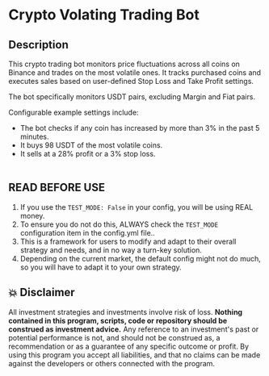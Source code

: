 # Crypto Volating Trading Bot

## Description
This crypto trading bot monitors price fluctuations across all coins on Binance and trades on the most volatile ones. It tracks purchased coins and executes sales based on user-defined Stop Loss and Take Profit settings.

The bot specifically monitors USDT pairs, excluding Margin and Fiat pairs.

Configurable example settings include:

- The bot checks if any coin has increased by more than 3% in the past 5 minutes.
- It buys 98 USDT of the most volatile coins.
- It sells at a 28% profit or a 3% stop loss.
<br><br>

## READ BEFORE USE
1. If you use the `TEST_MODE: False` in your config, you will be using REAL money.
2. To ensure you do not do this, ALWAYS check the `TEST_MODE` configuration item in the config.yml file..
3. This is a framework for users to modify and adapt to their overall strategy and needs, and in no way a turn-key solution.
4. Depending on the current market, the default config might not do much, so you will have to adapt it to your own strategy.

## 💥 Disclaimer

All investment strategies and investments involve risk of loss. 
**Nothing contained in this program, scripts, code or repository should be construed as investment advice.**
Any reference to an investment's past or potential performance is not, 
and should not be construed as, a recommendation or as a guarantee of any specific outcome or profit.
By using this program you accept all liabilities, and that no claims can be made against the developers or others connected with the program.
